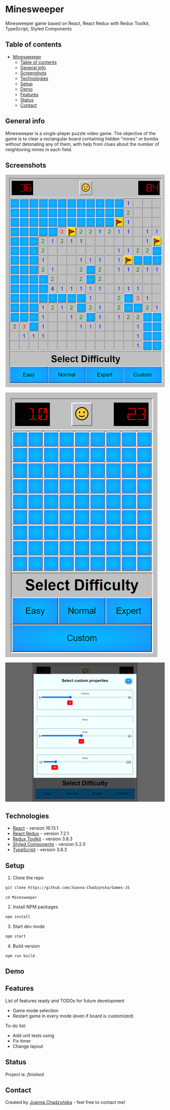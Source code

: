# Minesweeper

Minesweeper game based on React, React Redux with Redux Toolkit, TypeScript, Styled Components

## Table of contents

- [Minesweeper](#minesweeper)
  - [Table of contents](#table-of-contents)
  - [General info](#general-info)
  - [Screenshots](#screenshots)
  - [Technologies](#technologies)
  - [Setup](#setup)
  - [Demo](#demo)
  - [Features](#features)
  - [Status](#status)
  - [Contact](#contact)

## General info

Minesweeper is a single-player puzzle video game. The objective of the game is to clear a rectangular board containing hidden "mines" or bombs without detonating any of them, with help from clues about the number of neighboring mines in each field.

## Screenshots

![Game](../minesweeper/src/assets/images/game.png)

![Easy mode](../minesweeper/src/assets/images/easy.png)

![Customize](../minesweeper/src/assets/images/customize.png)

## Technologies

- [React](https://pl.reactjs.org/) - version 16.13.1
- [React Redux](https://react-redux.js.org/) - version 7.2.1
- [Redux Toolkit](https://redux-toolkit.js.org/) - version 3.8.3
- [Styled Components](https://styled-components.com/) - version 5.2.0
- [TypeScript](https://www.typescriptlang.org/) - version 3.8.3

## Setup

1. Clone the repo

```sh
git clone https://github.com/Joanna-Chadzynska/Games-JS
```

```
cd Minesweeper
```

2. Install NPM packages

```sh
npm install
```

3. Start dev mode

```sh
npm start
```

4. Build version

```
npm run build
```

## Demo

<!-- <https://magic21.netlify.app/> -->

## Features

List of features ready and TODOs for future development

- Game mode selection
- Restart game in every mode (even if board is customized)

To-do list:

- Add unit tests using
- Fix timer
- Change layout

## Status

Project is: _finished_

## Contact

Created by [Joanna Chądzyńska](https://www.linkedin.com/in/joanna-chądzyńska/) - feel free to contact me!
